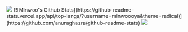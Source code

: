 <img src="https://capsule-render.vercel.app/api?type=waving&color=03c2fc&height=150&section=header" />
[![Minwoo's Github Stats](https://github-readme-stats.vercel.app/api/top-langs/?username=minwoooya&theme=radical)](https://github.com/anuraghazra/github-readme-stats)
<img src="https://capsule-render.vercel.app/api?type=waving&color=03c2fc&height=150&section=footer" />
